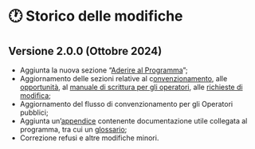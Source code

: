 # 🕐 Storico delle modifiche

## **Versione 2.0.0 (Ottobre 2024)**

* Aggiunta la nuova sezione “[Aderire al Programma](broken-reference)”;
* Aggiornamento delle sezioni relative al c[onvenzionamento](broken-reference), alle [opportunità](broken-reference), al [manuale di scrittura per gli operatori](broken-reference), alle [richieste di modifica](broken-reference);
* Aggiornamento del flusso di convenzionamento per gli Operatori pubblici;
* Aggiunta un’[appendice](broken-reference) contenente documentazione utile collegata al programma, tra cui un [glossario](appendice/glossario.md);
* Correzione refusi e altre modifiche minori.
